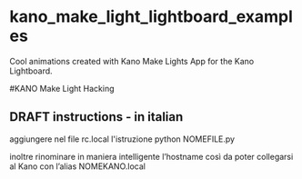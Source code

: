 # kano_make_light_lightboard_examples
Cool animations created with Kano Make Lights App for the Kano Lightboard.


#KANO Make Light Hacking

## DRAFT instructions - in italian
aggiungere nel file rc.local l'istruzione
python NOMEFILE.py

inoltre rinominare in maniera intelligente l’hostname così da poter collegarsi al Kano con l’alias NOMEKANO.local
